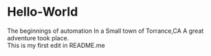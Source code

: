# Hello-World
The beginnings of automation
In a Small town of Torrance,CA A great adventure took place.  
This is my first edit in README.me
